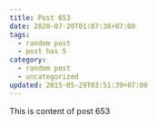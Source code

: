 ```yaml
---
title: Post 653
date: 2020-07-20T01:07:38+07:00
tags:
  - random post
  - post has 5
category:
  - random post
  - uncategorized
updated: 2015-05-29T03:51:39+07:00
---
```

This is content of post 653